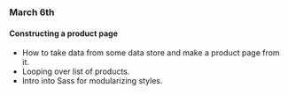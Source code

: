 ### March 6th

#### Constructing a product page

* How to take data from some data store and make a product page from it.
* Looping over list of products.
* Intro into Sass for modularizing styles.
